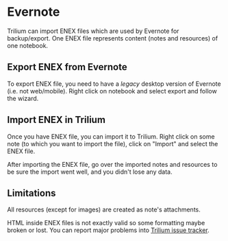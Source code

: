 # Evernote
Trilium can import ENEX files which are used by Evernote for backup/export. One ENEX file represents content (notes and resources) of one notebook.

## Export ENEX from Evernote

To export ENEX file, you need to have a _legacy_ desktop version of Evernote (i.e. not web/mobile). Right click on notebook and select export and follow the wizard.

## Import ENEX in Trilium

Once you have ENEX file, you can import it to Trilium. Right click on some note (to which you want to import the file), click on "Import" and select the ENEX file.

After importing the ENEX file, go over the imported notes and resources to be sure the import went well, and you didn't lose any data.

## Limitations

All resources (except for images) are created as note's attachments.

HTML inside ENEX files is not exactly valid so some formatting maybe broken or lost. You can report major problems into [Trilium issue tracker](https://github.com/TriliumNext/Notes/issues).